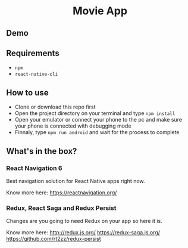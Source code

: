 <h1 align="center">Movie App</h1>

## Demo
<div style={flex-direction:row}>
<!-- <img src="demo/demo.gif" width="200" />
<img src="demo/demo2.gif" width="200" /> -->
</div>

## Requirements

- `npm`
- `react-native-cli`

## How to use

- Clone or download this repo first
- Open the project directory on your terminal and type `npm install`
- Open your emulator or connect your phone to the pc and make sure your phone is connected with debugging mode
- Finnaly, type `npm run android` and wait for the process to complete

## What's in the box?

### React Navigation 6

Best navigation solution for React Native apps right now.

Know more here: https://reactnavigation.org/

### Redux, React Saga and Redux Persist

Changes are you going to need Redux on your app so here it is.

Know more here:
http://redux.js.org/
https://redux-saga.js.org/
https://github.com/rt2zz/redux-persist
